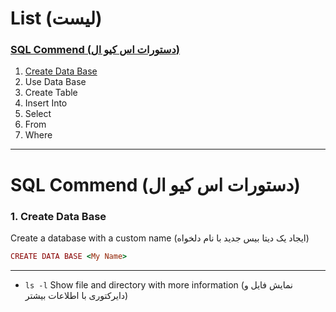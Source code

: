 # List (لیست)

### [ SQL Commend (دستورات اس کیو ال) ]( #SQL-commend-دستورات-اس-کیو-ال )
1. [ Create Data Base ](1.-Create-Data-Base)
2. Use Data Base
3. Create Table
4. Insert Into
5. Select
6. From
7. Where

---
# SQL Commend (دستورات اس کیو ال)

### 1. Create Data Base
Create a database with a custom name (ایجاد یک دیتا بیس جدید با نام دلخواه)
```ruby
CREATE DATA BASE <My Name>
```

---




* ```ls -l``` Show file and directory with more information (نمایش فایل و دایرکتوری با اطلاعات بیشتر)
